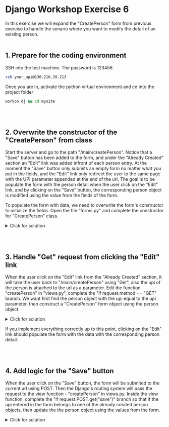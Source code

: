 # Django Workshop Exercise 6

In this exercise we will expand the "CreatePerson" form from previous exercise to handle the senario where you want to modify the detail of an existing person.
<br/><br/>
## 1. Prepare for the coding environment  

SSH into the test machine. The password is 123456.
```sh
ssh your_upi@130.216.39.213
```
Once you are in, activate the python virtual environment and cd into the project folder
```sh
workon dj && cd mysite
```
<br/><br/>
## 2. Overwrite the constructor of the "CreatePerson" from class
Start  the server and go to the path "/main/createPerson". Notice that a "Save" button has been added to the form, and under the "Already Created" section an "Edit" link was added infront of each person entry. At the moment the "Save" button only submits an empty form no matter what you put in the fields, and the "Edit" link only redirect the user to the same page with the UPI parameter appended at the end of the url. The goal is to be populate the form with the person detail when the user click on the "Edit" link, and by clicking on the "Save" button, the corresponding person object is modified using the value from the fields of the form.

To populate the form with data, we need to overwrite the form's constructor to initialize the fields. Open the file "forms.py" and complete the consturctor for "CreatePerson" class.
<details>
  <summary>Click for solution</summary>
  
```sh
def __init__(self, *args, **kwargs):
    person = kwargs.pop('person', Person(name="", upi="", isAdmin=False))
    super().__init__(*args, **kwargs)

    #ToDo: You can assume that a Person object (under the name "person") will be passed into this constructor.
    # Use the data in the Person object to initilize the fields of the form.      
    self.initial['name'] = person.name
    self.initial['upi'] = person.upi
    self.initial['isAdmin'] = person.isAdmin
```
</details>

<br/><br/>
## 3. Handle "Get" request from clicking the "Edit" link
When the user click on the "Edit" link from the "Already Created" section, it will take the user back to "/main/createPerson" using "Get", also the upi of the person is attached to the url as a parameter. Edit the function "createPerson" in "views.py", complete the "if request.method == "GET" branch. We want first find the person object with the upi equal to the upi parameter, then construct a "CreatePerson" form object using the person object.

<details>
  <summary>Click for solution</summary>
  
```sh
if request.method == "GET":
    upi = request.GET.get('upi', "")

    #ToDo: Use the upi to find the corresponding person object in the database.
    #If the person is found then create the form using the Person object.
    #You can assume that every person in the database have a unique upi.
    p = Person.objects.filter(upi=upi)
    if p.count() == 1:
        form = CreatePerson(person = p[0])
```
</details>

If you implement everything correctly up to this point, clicking on the "Edit" link should populate the form with the data with the corresponding person detail.

<br/><br/>
## 4. Add logic for the "Save" button
When the user click on the "Save" button, the form will be submited to the current url using POST.  Then the Django's routing system will pass the request to the view function - "createPerson" in views.py.  Inside the view function,  complete the "if request.POST.get("save")" branch so that if the upi entered in the form belongs to one of the already created person objects, then update the the person object using the values from the form. 

<details>
  <summary>Click for solution</summary>
  
```sh
if request.POST.get("save"): 

    #ToDo: If the upi entered in the form belongs to one of the already created person objects, 
    #then update the the person object using the values from the form.
    Person.objects.filter(upi=formData["upi"]).update(name=formData["name"],isAdmin=formData["isAdmin"])

    return HttpResponseRedirect("createPerson")
```
</details>
